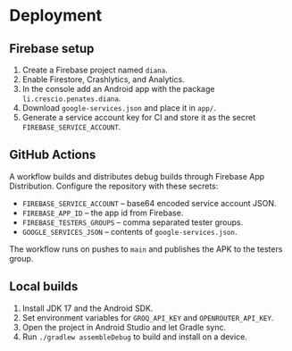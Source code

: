 # Deployment

## Firebase setup

1. Create a Firebase project named `diana`.
2. Enable Firestore, Crashlytics, and Analytics.
3. In the console add an Android app with the package
   `li.crescio.penates.diana`.
4. Download `google-services.json` and place it in `app/`.
5. Generate a service account key for CI and store it as the secret
   `FIREBASE_SERVICE_ACCOUNT`.

## GitHub Actions

A workflow builds and distributes debug builds through Firebase App
Distribution. Configure the repository with these secrets:

- `FIREBASE_SERVICE_ACCOUNT` – base64 encoded service account JSON.
- `FIREBASE_APP_ID` – the app id from Firebase.
- `FIREBASE_TESTERS_GROUPS` – comma separated tester groups.
- `GOOGLE_SERVICES_JSON` – contents of `google-services.json`.

The workflow runs on pushes to `main` and publishes the APK to the testers
group.

## Local builds

1. Install JDK 17 and the Android SDK.
2. Set environment variables for `GROQ_API_KEY` and `OPENROUTER_API_KEY`.
3. Open the project in Android Studio and let Gradle sync.
4. Run `./gradlew assembleDebug` to build and install on a device.
